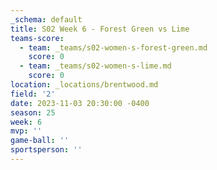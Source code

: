 ```yaml
---
_schema: default
title: S02 Week 6 - Forest Green vs Lime
teams-score:
  - team: _teams/s02-women-s-forest-green.md
    score: 0
  - team: _teams/s02-women-s-lime.md
    score: 0
location: _locations/brentwood.md
field: '2'
date: 2023-11-03 20:30:00 -0400
season: 25
week: 6
mvp: ''
game-ball: ''
sportsperson: ''
---
```


